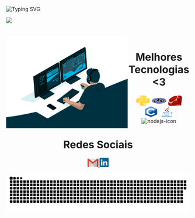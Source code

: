 ![Typing SVG](https://readme-typing-svg.herokuapp.com/?color=4682B4&size=35&center=true&vCenter=true&width=1000&lines=HELLO,+MY+NAME+is+Guilherme+Faria;I'm+23+years+old;I+from+Brasil,+GO;I+study+Analysis+and+systems+development;Be+Welcome!+:%29)

<div>
  
  <img  height="180em" src="https://github-readme-stats.vercel.app/api?username=Guilhermefariah&show_icons=true&theme=holi&include_all_commits=true&count_private=true"/>
</div>
<br>

<div  align="center"> 
  <div style="display: inline_block"><br>
    <img align="left" height="250" alt="coding-time" src="code.gif">
    <h1 align="center">Melhores Tecnologias <3</h1>
    <img align="center" height="30" width="40" alt="js-icon"  src="https://raw.githubusercontent.com/devicons/devicon/master/icons/python/python-plain.svg">
    <img align="center" height="30" width="40" alt="python-icon" src="https://raw.githubusercontent.com/devicons/devicon/master/icons/php/php-original.svg">
    <img align="center" height="30" width="40" alt="php-icon" src="https://raw.githubusercontent.com/devicons/devicon/master/icons/ruby/ruby-original.svg">
    <img align="center" height="30" width="40" alt="ruby-icon" 
  src="https://raw.githubusercontent.com/devicons/devicon/master/icons/c/c-original.svg">
    <img align="center" height="30" width="40" alt="c-icon" src="https://raw.githubusercontent.com/devicons/devicon/master/icons/java/java-original.svg">
    <img align="center" height="30" width="40" alt="nodejs-icon" src="https://raw.githubusercontent.com/jmnote/z-icons/master/svg/cpp.svg">
   </div>
    
  
  <h1 align="center">Redes Sociais</h1>
    <a href = "mailto:guilhermefaria321@gmail.com">
      <img width="30" src="gmail.svg">
    </a>
    <a href = "https://www.linkedin.com/in/-guilherme-faria/">
      <img width="25" src="linkedin.svg">
    </a>
</div>
  
![Snake animation](https://github.com/Guilhermefariah/Guilhermefariah/blob/main/github-contribution-grid-snake.svg)
